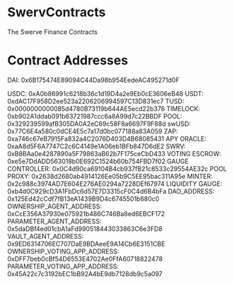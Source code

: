 # SwervContracts
The Swerve Finance Contracts

# Contract Addresses
DAI: 0x6B175474E89094C44Da98b954EedeAC495271d0F

USDC: 0xA0b86991c6218b36c1d19D4a2e9Eb0cE3606eB48
USDT: 0xdAC17F958D2ee523a2206206994597C13D831ec7
TUSD: 0x0000000000085d4780B73119b644AE5ecd22b376
TIMELOCK: 0xb902A1ddab091b63721987ccc6a8A99d7c22BBDF
POOL: 0x329239599afB305DA0A2eC69c58F8a6697F9F88d
swUSD: 0x77C6E4a580c0dCE4E5c7a17d0bc077188a83A059
ZAP: 0xa746c67eB7915Fa832a4C2076D403D4B68085431
APY ORACLE: 0xaA8d5F6A7747C2c6C4149e1A06eb1BFb847D6dE2
SWRV: 0xB8BAa0e4287890a5F79863aB62b7F175ceCbD433
VOTING ESCROW: 0xe5e7DdADD563018b0E692C1524b60b754FBD7f02
GAUGE CONTROLLER: 0x0C4d90ca69104B4cb937fB21c8533c29554AE32c
POOL PROXY: 0x2638d2680ab4914126Ee05b9C5EE95bac311A95e
MINTER: 0x2c988c3974AD7E604E276AE0294a7228DEf67974
LIQUIDITY GAUGE: 0xb4d0C929cD3A1FbDc6d57E7D3315cF0C4d6B4bFa
DAO_ADDRESS: 0x125Ed42cCdf7fB13eA1439B9D4c6745501b680c0
OWNERSHIP_AGENT_ADDRESS: 0xCcE356A37930e075921b486C746Ba8ed6EBCF172
PARAMETER_AGENT_ADDRESS: 0x5daDBf4ed01cbA1aFd990518443033863C6e3FD8
VAULT_AGENT_ADDRESS: 0x9ED6314706EC707DaE9BDAeeE9A14Cb6E3151CBE
OWNERSHIP_VOTING_APP_ADDRESS: 0xDFF7beb0cBf54D6553E4702Ae0FfA60718822478
PARAMETER_VOTING_APP_ADDRESS: 0x45A22c7c3192bEC1bB92A4bE9db7128db9c5a097
